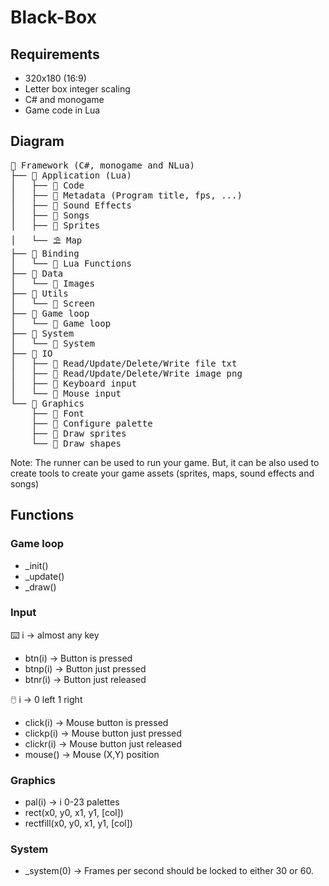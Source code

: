 # Black-Box

## Requirements 

- 320x180 (16:9)
- Letter box integer scaling
- C# and monogame
- Game code in Lua

## Diagram

<pre>
📁 Framework (C#, monogame and NLua)
├── 📁 Application (Lua)
│   ├── 📄 Code
│   ├── 📄 Metadata (Program title, fps, ...)
│   ├── 🎵 Sound Effects
│   ├── 🎼 Songs
│   ├── 🐓 Sprites
│   └── ⛱️ Map
├── 📁 Binding
│   └── 📄 Lua Functions
├── 📁 Data
│   └── 📄 Images
├── 📁 Utils
│   └── 📄 Screen
├── 📁 Game loop
│   └── 📄 Game loop
├── 📁 System
│   └── 📄 System
├── 📁 IO
│   ├── 📄 Read/Update/Delete/Write file txt
│   ├── 📄 Read/Update/Delete/Write image png
│   ├── 📄 Keyboard input
│   └── 📄 Mouse input
└── 📁 Graphics
    ├── 📄 Font
    ├── 📄 Configure palette
    ├── 📄 Draw sprites
    └── 📄 Draw shapes
</pre>

Note: The runner can be used to run your game. But, it can be also used to create tools to create your game assets (sprites, maps, sound effects and songs)

## Functions

### Game loop

- _init()
- _update()
- _draw()

### Input

⌨️ i -> almost any key

- btn(i)    -> Button is pressed
- btnp(i)   -> Button just pressed
- btnr(i)   -> Button just released

🖱️ i -> 0 left 1 right

- click(i)    -> Mouse button is pressed
- clickp(i)   -> Mouse button just pressed
- clickr(i)   -> Mouse button just released
- mouse()     -> Mouse (X,Y) position

### Graphics

- pal(i)    -> i 0-23 palettes 
- rect(x0, y0, x1, y1, [col])
- rectfill(x0, y0, x1, y1, [col])

### System

- _system(0) -> Frames per second should be locked to either 30 or 60.
